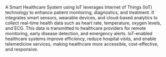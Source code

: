 A Smart Healthcare System using IoT leverages Internet of Things (IoT) technology to enhance patient monitoring, diagnostics, and treatment. It integrates smart sensors, wearable devices, and cloud-based analytics to collect real-time health data such as heart rate, temperature, oxygen levels, and ECG. This data is transmitted to healthcare providers for remote monitoring, early disease detection, and emergency alerts. IoT-enabled healthcare systems improve efficiency, reduce hospital visits, and enable telemedicine services, making healthcare more accessible, cost-effective, and responsive.








